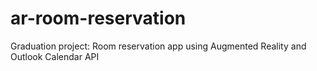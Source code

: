 # ar-room-reservation
Graduation project: Room reservation app using Augmented Reality and Outlook Calendar API
